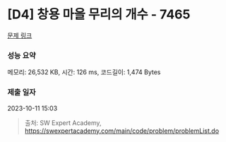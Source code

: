 # [D4] 창용 마을 무리의 개수 - 7465 

[문제 링크](https://swexpertacademy.com/main/code/problem/problemDetail.do?contestProbId=AWngfZVa9XwDFAQU) 

### 성능 요약

메모리: 26,532 KB, 시간: 126 ms, 코드길이: 1,474 Bytes

### 제출 일자

2023-10-11 15:03



> 출처: SW Expert Academy, https://swexpertacademy.com/main/code/problem/problemList.do